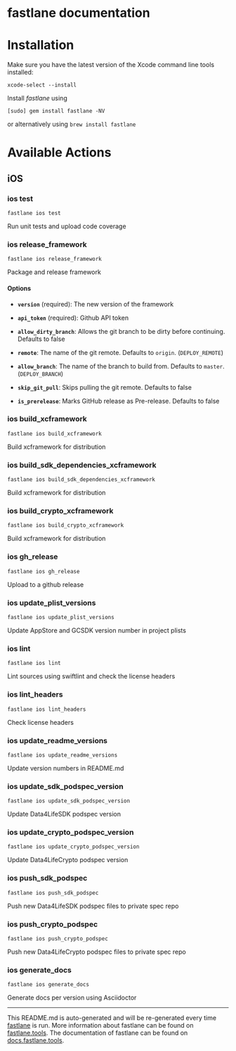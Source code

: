fastlane documentation
================
# Installation

Make sure you have the latest version of the Xcode command line tools installed:

```
xcode-select --install
```

Install _fastlane_ using
```
[sudo] gem install fastlane -NV
```
or alternatively using `brew install fastlane`

# Available Actions
## iOS
### ios test
```
fastlane ios test
```
Run unit tests and upload code coverage
### ios release_framework
```
fastlane ios release_framework
```
Package and release framework

#### Options

 * **`version`** (required): The new version of the framework

 * **`api_token`** (required): Github API token

 * **`allow_dirty_branch`**: Allows the git branch to be dirty before continuing. Defaults to false

 * **`remote`**: The name of the git remote. Defaults to `origin`. (`DEPLOY_REMOTE`)

 * **`allow_branch`**: The name of the branch to build from. Defaults to `master`. (`DEPLOY_BRANCH`)

 * **`skip_git_pull`**: Skips pulling the git remote. Defaults to false

 * **`is_prerelease`**: Marks GitHub release as Pre-release. Defaults to false
### ios build_xcframework
```
fastlane ios build_xcframework
```
Build xcframework for distribution
### ios build_sdk_dependencies_xcframework
```
fastlane ios build_sdk_dependencies_xcframework
```
Build xcframework for distribution
### ios build_crypto_xcframework
```
fastlane ios build_crypto_xcframework
```
Build xcframework for distribution
### ios gh_release
```
fastlane ios gh_release
```
Upload to a github release
### ios update_plist_versions
```
fastlane ios update_plist_versions
```
Update AppStore and GCSDK version number in project plists
### ios lint
```
fastlane ios lint
```
Lint sources using swiftlint and check the license headers
### ios lint_headers
```
fastlane ios lint_headers
```
Check license headers
### ios update_readme_versions
```
fastlane ios update_readme_versions
```
Update version numbers in README.md
### ios update_sdk_podspec_version
```
fastlane ios update_sdk_podspec_version
```
Update Data4LifeSDK podspec version
### ios update_crypto_podspec_version
```
fastlane ios update_crypto_podspec_version
```
Update Data4LifeCrypto podspec version
### ios push_sdk_podspec
```
fastlane ios push_sdk_podspec
```
Push new Data4LifeSDK podspec files to private spec repo
### ios push_crypto_podspec
```
fastlane ios push_crypto_podspec
```
Push new Data4LifeCrypto podspec files to private spec repo
### ios generate_docs
```
fastlane ios generate_docs
```
Generate docs per version using Asciidoctor

----

This README.md is auto-generated and will be re-generated every time [fastlane](https://fastlane.tools) is run.
More information about fastlane can be found on [fastlane.tools](https://fastlane.tools).
The documentation of fastlane can be found on [docs.fastlane.tools](https://docs.fastlane.tools).
